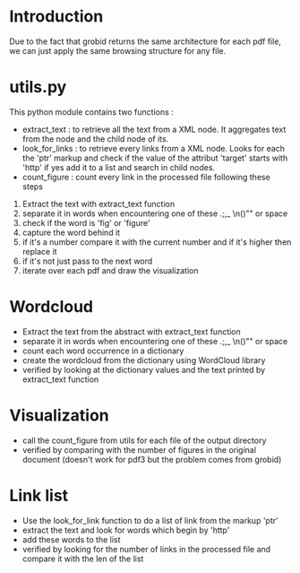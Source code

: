 # Introduction 
Due to the fact that grobid returns the same architecture for each pdf file, we can just apply the same browsing structure for any file.

# utils.py
This python module contains two functions : 
- extract_text : to retrieve all the text from a XML node. It aggregates text from the node and the child node of its.
- look_for_links : to retrieve every links from a XML node. Looks for each the 'ptr' markup and check if the value of the attribut 'target' starts with 'http' if yes add it to a list and search in child nodes.
- count_figure : count every link in the processed file following these steps

1) Extract the text with extract_text function
2) separate it in words when encountering one of these .;,_ \n()\"" or space
3) check if the word is 'fig' or 'figure' 
4) capture the word behind it
5) if it's a number compare it with the current number and if it's higher then replace it
6) if it's not just pass to the next word
7) iterate over each pdf and draw the visualization

# Wordcloud
- Extract the text from the abstract with extract_text function
- separate it in words when encountering one of these .;,_ \n()\"" or space
- count each word occurrence in a dictionary 
- create the wordcloud from the dictionary using WordCloud library
- verified by looking at the dictionary values and the text printed by extract_text function

# Visualization
- call the count_figure from utils for each file of the output directory
- verified by comparing with the number of figures in the original document (doesn't work for pdf3 but the problem comes from grobid)

# Link list 
- Use the look_for_link function to do a list of link from the markup 'ptr'
- extract the text and look for words which begin by 'http'
- add these words to the list 
- verified by looking for the number of links in the processed file and compare it with the len of the list
